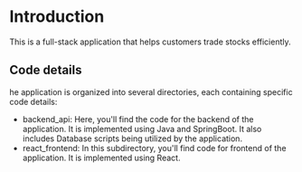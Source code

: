 # Introduction
This is a full-stack application that helps customers trade stocks efficiently.

## Code details
he application is organized into several directories, each containing specific code details:
- backend_api: Here, you'll find the code for the backend of the application. It is implemented using Java and SpringBoot. It also includes Database scripts being utilized by the application.
- react_frontend: In this subdirectory, you'll find code for frontend of the application. It is implemented using React.
